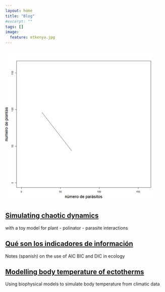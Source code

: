 ```yaml
---
layout: home
title: "Blog"
#excerpt: ""
tags: []
image:
  feature: mtkenya.jpg
---
```

<div class="titles">
  
<div class="tile">
  <img src="/images/posts/attractor.gif">
  <h2 class="post-title"><a href="{{site.baseurl}}posts/"> Simulating chaotic dynamics </a></h2>
  <p class="post-excerpt"> with a toy model for plant - polinator - parasite interactions </p>
</div><!-- /.tile -->

<div class="tile">
  <h2 class="post-title"><a href="{{site.baseurl}}posts/"> Qué son los indicadores de información </a></h2>
  <p class="post-excerpt">Notes (spanish) on the use of AIC BIC and DIC in ecology </p>
</div><!-- /.tile -->

<div class="tile">
  <h2 class="post-title"><a href="{{site.baseurl}}posts/"> Modelling body temperature of ectotherms </a></h2>
  <p class="post-excerpt"> Using biophysical models to simulate body temperature from climatic data </p>
</div><!-- /.tile -->
